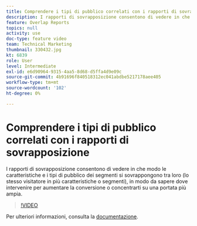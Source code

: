 ```yaml
---
title: Comprendere i tipi di pubblico correlati con i rapporti di sovrapposizione
description: I rapporti di sovrapposizione consentono di vedere in che modo le caratteristiche e i tipi di pubblico dei segmenti si sovrappongono tra loro (lo stesso visitatore in più caratteristiche o segmenti), in modo da sapere dove intervenire per aumentare la conversione o concentrarti su una portata più ampia.
feature: Overlap Reports
topics: null
activity: use
doc-type: feature video
team: Technical Marketing
thumbnail: 330432.jpg
kt: 6839
role: User
level: Intermediate
exl-id: e6d90964-9315-4aa5-8d68-d5ffa4d9e09c
source-git-commit: 4b91696f840518312ec041abdbe5217178aee405
workflow-type: tm+mt
source-wordcount: '102'
ht-degree: 0%

---
```


# Comprendere i tipi di pubblico correlati con i rapporti di sovrapposizione

I rapporti di sovrapposizione consentono di vedere in che modo le caratteristiche e i tipi di pubblico dei segmenti si sovrappongono tra loro (lo stesso visitatore in più caratteristiche o segmenti), in modo da sapere dove intervenire per aumentare la conversione o concentrarti su una portata più ampia.

>[!VIDEO](https://video.tv.adobe.com/v/330432/?quality=12&learn=on)

Per ulteriori informazioni, consulta la [documentazione](https://experienceleague.adobe.com/docs/audience-manager/user-guide/reporting/interactive-and-overlap-reports/dynamic-reports.html#reporting).
